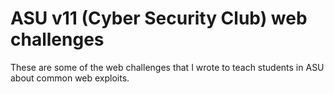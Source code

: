 # ASU v11 (Cyber Security Club) web challenges
These are some of the web challenges that I wrote to teach students in ASU about common web exploits.
